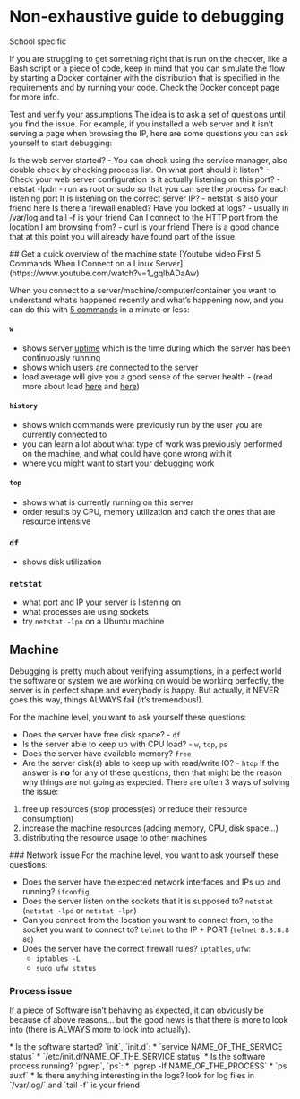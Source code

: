 Non-exhaustive guide to debugging
===
School specific
<p>
If you are struggling to get something right that is run on the checker, like a Bash script or a piece of code, keep in mind that you can simulate the flow by starting a Docker container with the distribution that is specified in the requirements and by running your code. Check the Docker concept page for more info.

Test and verify your assumptions
The idea is to ask a set of questions until you find the issue. For example, if you installed a web server and it isn’t serving a page when browsing the IP, here are some questions you can ask yourself to start debugging:

Is the web server started? - You can check using the service manager, also double check by checking process list.
On what port should it listen? - Check your web server configuration
Is it actually listening on this port? - netstat -lpdn - run as root or sudo so that you can see the process for each listening port
It is listening on the correct server IP? - netstat is also your friend here
Is there a firewall enabled?
Have you looked at logs? - usually in /var/log and tail -f is your friend
Can I connect to the HTTP port from the location I am browsing from? - curl is your friend
There is a good chance that at this point you will already have found part of the issue.
</p>
## Get a quick overview of the machine state
[Youtube video First 5 Commands When I Connect on a Linux Server](https://www.youtube.com/watch?v=1_gqlbADaAw)

When you connect to a server/machine/computer/container you want to understand what’s happened recently and what’s happening now, and you can do this with [5 commands](https://www.linux.com/training-tutorials/first-5-commands-when-i-connect-linux-server/) in a minute or less:

#### `w`
* shows server [uptime](https://www.techtarget.com/whatis/definition/uptime-and-downtime) which is the time during which the server has been continuously running
* shows which users are connected to the server
* load average will give you a good sense of the server health - (read more about load [here](https://scoutapm.com/blog/understanding-load-averages) and [here](https://www.brendangregg.com/blog/2017-08-08/linux-load-averages.html))
#### `history`
* shows which commands were previously run by the user you are currently connected to
* you can learn a lot about what type of work was previously performed on the machine, and what could have gone wrong with it
* where you might want to start your debugging work
#### `top`
* shows what is currently running on this server
* order results by CPU, memory utilization and catch the ones that are resource intensive
### `df`
* shows disk utilization
### `netstat`
* what port and IP your server is listening on
* what processes are using sockets
* try `netstat -lpn` on a Ubuntu machine

## Machine
<p>
Debugging is pretty much about verifying assumptions, in a perfect world the software or system we are working on would be working perfectly, the server is in perfect shape and everybody is happy. But actually, it NEVER goes this way, things ALWAYS fail (it’s tremendous!).

For the machine level, you want to ask yourself these questions:

- Does the server have free disk space? - `df`
- Is the server able to keep up with CPU load? - `w`, `top`, `ps`
- Does the server have available memory? `free`
- Are the server disk(s) able to keep up with read/write IO? - `htop`
If the answer is **no** for any of these questions, then that might be the reason why things are not going as expected. There are often 3 ways of solving the issue:

1. free up resources (stop process(es) or reduce their resource consumption)
2. increase the machine resources (adding memory, CPU, disk space…)
3. distributing the resource usage to other machines
</p>
### Network issue
For the machine level, you want to ask yourself these questions:

- Does the server have the expected network interfaces and IPs up and running? `ifconfig`
- Does the server listen on the sockets that it is supposed to? `netstat` (`netstat -lpd` or `netstat -lpn`)
- Can you connect from the location you want to connect from, to the socket you want to connect to? `telnet` to the IP + PORT (`telnet 8.8.8.8 80`)
- Does the server have the correct firewall rules? `iptables`, `ufw`:
  * `iptables -L`
  * `sudo ufw status`
### Process issue
<p>
If a piece of Software isn’t behaving as expected, it can obviously be because of above reasons… but the good news is that there is more to look into (there is ALWAYS more to look into actually).
</p>
* Is the software started? `init`, `init.d`:
  * `service NAME_OF_THE_SERVICE status`
  * `/etc/init.d/NAME_OF_THE_SERVICE status`
* Is the software process running? `pgrep`, `ps`:
  * `pgrep -lf NAME_OF_THE_PROCESS`
  * `ps auxf`
* Is there anything interesting in the logs? look for log files in `/var/log/` and `tail -f` is your friend

